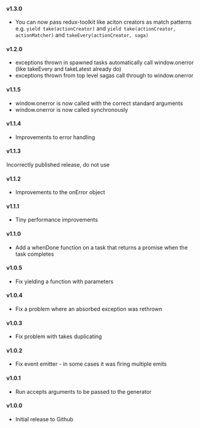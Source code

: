 #### v1.3.0

* You can now pass redux-toolkit like aciton creators as match patterns e.g.
  `yield take(actionCreator)` and `yield take(actionCreator, actionMatcher)` and `takeEvery(actionCreator, saga)`

#### v1.2.0

* exceptions thrown in spawned tasks automatically call window.onerror (like takeEvery and takeLatest already do)
* exceptions thrown from top level sagas call through to window.onerror

#### v1.1.5

+ window.onerror is now called with the correct standard arguments
+ window.onerror is now called synchronously

#### v1.1.4

+ Improvements to error handling

#### v1.1.3

Incorrectly published release, do not use

#### v1.1.2

+ Improvements to the onError object

#### v1.1.1

+ Tiny performance improvements

#### v1.1.0

+ Add a whenDone function on a task that returns a promise when the task completes

#### v1.0.5

+ Fix yielding a function with parameters

#### v1.0.4

+ Fix a problem where an absorbed exception was rethrown

#### v1.0.3

+ Fix problem with takes duplicating

#### v1.0.2

+ Fix event emitter - in some cases it was firing multiple emits

#### v1.0.1

+ Run accepts arguments to be passed to the generator

#### v1.0.0

+ Initial release to Github
